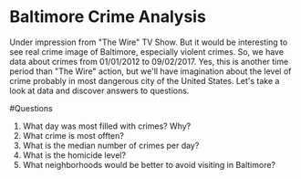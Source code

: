 # Baltimore Crime Analysis

Under impression from "The Wire" TV Show. But it would be interesting to see real crime image of Baltimore, especially violent crimes.
So, we have data about crimes from 01/01/2012 to 09/02/2017. Yes, this is another time period than "The Wire" action, but we'll have imagination about the level of crime probably in most dangerous city of the United States.
Let's take a look at data and discover answers to questions.

#Questions
1. What day was most filled with crimes? Why?
2. What crime is most offten?
3. What is the median number of crimes per day?
4. What is the homicide level?
5. What neighborhoods would be better to avoid visiting in Baltimore?

